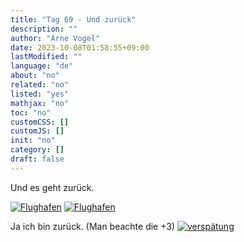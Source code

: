 ```yaml
---
title: "Tag 69 - Und zurück"
description: ""
author: "Arne Vogel"
date: 2023-10-08T01:58:55+09:00
lastModified: ""
language: "de"
about: "no"
related: "no"
listed: "yes"
mathjax: "no"
toc: "no"
customCSS: []
customJS: []
init: "no"
category: []
draft: false
---
```


Und es geht zurück.

[![Flughafen](flughafen-small.jpg)](flughafen.jpg)
[![Flughafen](flugzeug-small.jpg)](flugzeug.jpg)

Ja ich bin zurück. (Man beachte die +3)
[![verspätung](verspätung-small.jpg)](verspätung.jpg)
